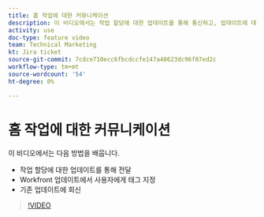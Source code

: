 ```yaml
---
title: 홈 작업에 대한 커뮤니케이션
description: 이 비디오에서는 작업 할당에 대한 업데이트를 통해 통신하고, 업데이트에 대해 사용자에게 태그를 지정하고, 기존 업데이트에 응답하는 방법을 알아봅니다.
activity: use
doc-type: feature video
team: Technical Marketing
kt: Jira ticket
source-git-commit: 7cdce710ecc6fbcdccfe147a40623dc96f07ed2c
workflow-type: tm+mt
source-wordcount: '54'
ht-degree: 0%

---
```


# 홈 작업에 대한 커뮤니케이션

이 비디오에서는 다음 방법을 배웁니다.

* 작업 할당에 대한 업데이트를 통해 전달
* Workfront 업데이트에서 사용자에게 태그 지정
* 기존 업데이트에 회신

>[!VIDEO](https://video.tv.adobe.com/v/335102/?quality=12)
